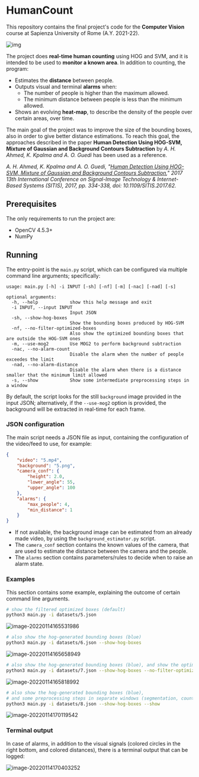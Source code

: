 # HumanCount

This repository contains the final project's code for the **Computer Vision** course at Sapienza University of Rome (A.Y. 2021-22).

![img](docs/main_screen.png)

The project does **real-time human counting** using HOG and SVM, and it is intended to be used to **monitor a known area**. In addition to counting, the program:

* Estimates the **distance** between people.
* Outputs visual and terminal **alarms** when:
  * The number of people is higher than the maximum allowed.
  * The minimum distance between people is less than the minimum allowed.
* Shows an evolving **heat-map**, to describe the density of the people over certain areas, over time.

The main goal of the project was to improve the size of the bounding boxes, also in order to give better distance estimations. To reach this goal, the approaches described in the paper **Human Detection Using HOG-SVM, Mixture of Gaussian and Background Contours Subtraction** by *A. H. Ahmed, K. Kpalma and A. O. Guedi* has been used as a reference.

*A. H. Ahmed, K. Kpalma and A. O. Guedi, "[Human Detection Using HOG-SVM, Mixture of Gaussian and Background Contours Subtraction](https://ieeexplore.ieee.org/document/8334767/)," 2017 13th International Conference on Signal-Image Technology & Internet-Based Systems (SITIS), 2017, pp. 334-338, doi: 10.1109/SITIS.2017.62.*

## Prerequisites

The only requirements to run the project are:

* OpenCV 4.5.3+
* NumPy

## Running

The entry-point is the `main.py` script, which can be configured via multiple command line arguments; specifically:

```
usage: main.py [-h] -i INPUT [-sh] [-nf] [-m] [-nac] [-nad] [-s]

optional arguments:
  -h, --help            show this help message and exit
  -i INPUT, --input INPUT
                        Input JSON
  -sh, --show-hog-boxes
                        Show the bounding boxes produced by HOG-SVM
  -nf, --no-filter-optimized-boxes
                        Also show the optimized bounding boxes that are outside the HOG-SVM ones
  -m, --use-mog2        Use MOG2 to perform background subtraction
  -nac, --no-alarm-count
                        Disable the alarm when the number of people exceedes the limit
  -nad, --no-alarm-distance
                        Disable the alarm when there is a distance smaller that the minimum limit allowed
  -s, --show            Show some intermediate preprocessing steps in a window
```

By default, the script looks for the still `background` image provided in the input JSON; alternatively, if the `--use-mog2` option is provided, the background will be extracted in real-time for each frame.

### JSON configuration

The main script needs a JSON file as input, containing the configuration of the video/feed to use, for example:

```json
{
    "video": "5.mp4",
    "background": "5.png",
    "camera_conf": {
        "height": 2.0,
        "lower_angle": 55,
        "upper_angle": 100
    },
    "alarms": {
        "max_people": 4,
        "min_distance": 1
    }
}
```

* If not available, the background image can be estimated from an already made video, by using the `background_estimator.py` script.
* The `camera_conf` section contains the known values of the camera, that are used to estimate the distance between the camera and the people.
* The `alarms` section contains parameters/rules to decide when to raise an alarm state.

### Examples

This section contains some example, explaining the outcome of certain command line arguments.

```bash
# show the filtered optimized boxes (default)
python3 main.py -i datasets/5.json
```

![image-20220114165531986](docs/demo_1.png)

```bash
# also show the hog-generated bounding boxes (blue)
python3 main.py -i datasets/6.json --show-hog-boxes
```

![image-20220114165658949](docs/demo_2.png)

```bash
# also show the hog-generated bounding boxes (blue), and show the optimized ones even if they are not in an hog box (no filter)
python3 main.py -i datasets/7.json --show-hog-boxes --no-filter-optimized-boxes
```

![image-20220114165818992](docs/demo_3.png)

```bash
# also show the hog-generated bounding boxes (blue),
# and some preprocessing steps in separate windows (segmentation, countours extraction)
python3 main.py -i datasets/8.json --show-hog-boxes --show
```

![image-20220114170119542](docs/demo_4.png)

### Terminal output

In case of alarms, in addition to the visual signals (colored circles in the right bottom, and colored distances), there is a terminal output that can be logged:

![image-20220114170403252](docs/terminal-alarms.png)
